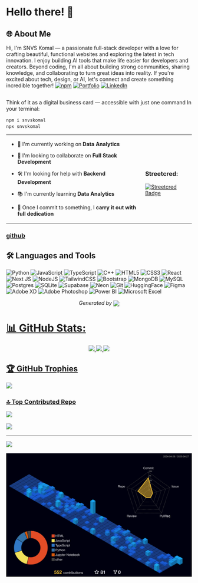 
# Hello there! 👋

<h2 align="left">🌐 About Me</h2>

Hi, I'm SNVS Komal — a passionate full-stack developer with a love for crafting beautiful, functional websites and exploring the latest in tech innovation. I enjoy building AI tools that make life easier for developers and creators. Beyond coding, I'm all about building strong communities, sharing knowledge, and collaborating to turn great ideas into reality. If you're excited about tech, design, or AI, let's connect and create something incredible together!
[![npm](https://img.shields.io/npm/v/snvskomal)](https://www.npmjs.com/package/snvskomal)
[![Portfolio](https://img.shields.io/badge/Portfolio-Visit_My_Portfolio-ff69b4?style=for-the-badge&logo=react&logoColor=white)](https://snvskomal.netlify.app/)
[![LinkedIn](https://img.shields.io/badge/LinkedIn-%230077B5.svg?logo=linkedin&logoColor=white)](https://www.linkedin.com/in/amudalapalli-s-5b3150223/) 
##
 Think of it as a digital business card — accessible with just one command In your terminal:
```bash
npm i snvskomal
npx snvskomal
```


<table>
  <tr>
    <td>

- 🔭 I'm currently working on **Data Analytics**<br>
- 🤝 I'm looking to collaborate on **Full Stack Development**<br>
- 🛠️ I'm looking for help with **Backend Development**<br>
- 📚 I'm currently learning **Data Analytics**<br>
- 🎯 Once I commit to something, I **carry it out with full dedication**

    </td>
    <td>

<div align="left">

### Streetcred:  
<a href="https://www.tublian.com/profile/shanmukavenkat?ss=true">
  <img src="https://t74hnvwwsd.execute-api.us-east-1.amazonaws.com/dev/ft/profile/streetcred/badge/shanmukavenkat?type=without_score" alt="Streetcred Badge" height="100px"/>
</a>

</div>
</td>
  </tr>
</table>







### <a href="https://www.github.com/shanmukavenkat">github</a>

<h2 align="left">🛠️ Languages and Tools</h2>

![Python](https://img.shields.io/badge/python-3670A0?style=for-the-badge&logo=python&logoColor=ffdd54)
![JavaScript](https://img.shields.io/badge/javascript-%23323330.svg?style=for-the-badge&logo=javascript&logoColor=%23F7DF1E)
![TypeScript](https://img.shields.io/badge/typescript-%23007ACC.svg?style=for-the-badge&logo=typescript&logoColor=white)
![C++](https://img.shields.io/badge/c++-%2300599C.svg?style=for-the-badge&logo=c%2B%2B&logoColor=white)
![HTML5](https://img.shields.io/badge/html5-%23E34F26.svg?style=for-the-badge&logo=html5&logoColor=white)
![CSS3](https://img.shields.io/badge/css3-%231572B6.svg?style=for-the-badge&logo=css3&logoColor=white)
![React](https://img.shields.io/badge/react-%2320232a.svg?style=for-the-badge&logo=react&logoColor=%2361DAFB)
![Next JS](https://img.shields.io/badge/Next-black?style=for-the-badge&logo=next.js&logoColor=white)
![NodeJS](https://img.shields.io/badge/node.js-6DA55F?style=for-the-badge&logo=node.js&logoColor=white)
![TailwindCSS](https://img.shields.io/badge/tailwindcss-%2338B2AC.svg?style=for-the-badge&logo=tailwind-css&logoColor=white)
![Bootstrap](https://img.shields.io/badge/bootstrap-%23563d7c.svg?style=for-the-badge&logo=bootstrap&logoColor=white)
![MongoDB](https://img.shields.io/badge/MongoDB-%234ea94b.svg?style=for-the-badge&logo=mongodb&logoColor=white)
![MySQL](https://img.shields.io/badge/mysql-%2300000f.svg?style=for-the-badge&logo=mysql&logoColor=white)
![Postgres](https://img.shields.io/badge/postgres-%23316192.svg?style=for-the-badge&logo=postgresql&logoColor=white)
![SQLite](https://img.shields.io/badge/sqlite-%2307405e.svg?style=for-the-badge&logo=sqlite&logoColor=white)
![Supabase](https://img.shields.io/badge/supabase-3ECF8E?style=for-the-badge&logo=supabase&logoColor=white)
![Neon](https://img.shields.io/badge/Neon-%2300E599.svg?style=for-the-badge&logo=neon&logoColor=white)
![Git](https://img.shields.io/badge/git-%23F05033.svg?style=for-the-badge&logo=git&logoColor=white)
![HuggingFace](https://img.shields.io/badge/HuggingFace-%23FFD21F.svg?style=for-the-badge&logo=huggingface&logoColor=black)
![Figma](https://img.shields.io/badge/figma-%23F24E1E.svg?style=for-the-badge&logo=figma&logoColor=white)
![Adobe XD](https://img.shields.io/badge/AdobeXD-%23FF26BE.svg?style=for-the-badge&logo=adobexd&logoColor=white)
![Adobe Photoshop](https://img.shields.io/badge/AdobePhotoshop-31A8FF?style=for-the-badge&logo=Adobe-Photoshop&logoColor=white)
![Power BI](https://img.shields.io/badge/PowerBI-F2C811?style=for-the-badge&logo=powerbi&logoColor=black)
![Microsoft Excel](https://img.shields.io/badge/Microsoft_Excel-217346?style=for-the-badge&logo=microsoft-excel&logoColor=white)


<p align="center">
<i>Generated by <a href="https://www.tublian.com/"><img src="https://tublian-newsletter-assets.s3.amazonaws.com/just-logo.png" width="25" style="vertical-align: middle"/></i>
</p>
           


# 📊 GitHub Stats:

<p align="center">
  <img src="https://github-readme-stats.vercel.app/api?username=shanmukavenkat&theme=dark&hide_border=false&include_all_commits=false&count_private=false" />
  <img src="https://github-readme-streak-stats.herokuapp.com/?user=shanmukavenkat&theme=dark&hide_border=false" />
  <img src="https://github-readme-stats.vercel.app/api/top-langs/?username=shanmukavenkat&theme=dark&hide_border=false&include_all_commits=false&count_private=false&layout=compact" />
</p>

## 🏆 GitHub Trophies
![](https://github-profile-trophy.vercel.app/?username=shanmukavenkat&theme=shadow_blue&no-frame=false&no-bg=false&margin-w=4)




### 🔝 Top Contributed Repo
![](https://github-contributor-stats.vercel.app/api?username=shanmukavenkat&limit=5&theme=dark&combine_all_yearly_contributions=true)


<a href="https://github.com/shanmukavenkat">
  <img  src="https://github-readme-activity-graph.vercel.app/graph?username=shanmukavenkat&theme=react-dark" />
</a>



---
<!-- Proudly created with GPRM ( https://gprm.itsvg.in ) -->
[![](https://visitcount.itsvg.in/api?id=shanmukavenkat&icon=0&color=0)](https://visitcount.itsvg.in)




<p align="center">
 <img src="profile-3d-contrib/profile-night-view.svg" />
</p>
